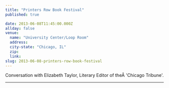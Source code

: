 ```yaml
---
title: "Printers Row Book Festival"
published: true

date: 2013-06-08T11:45:00.000Z
allday: false
venue: 
  name: "University Center/Loop Room"
  address:
  city-state: "Chicago, IL"
  zip:
  link:
slug: 2013-06-08-printers-row-book-festival
---
```

Conversation with Elizabeth Taylor, Literary Editor of theÂ 'Chicago Tribune'.

---
